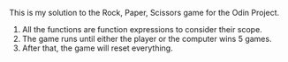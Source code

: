 This is my solution to the Rock, Paper, Scissors game for the Odin Project.

1. All the functions are function expressions to consider their scope.
2. The game runs until either the player or the computer wins 5 games.
3. After that, the game will reset everything.